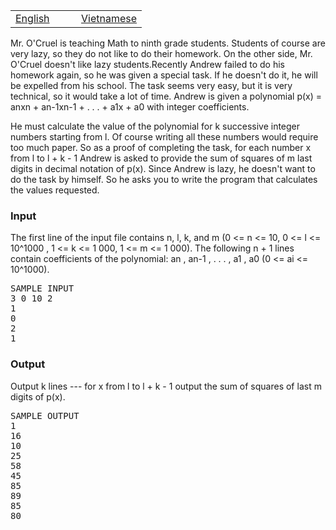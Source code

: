 <p>   </p>
<table class="problems" style="width: 100%;" border="0">
<tbody>
<tr class="navigation">
<td width="50%"><a href="/problems/MPOLEVAL/en/">English</a></td>
<td width="50%"><a href="/problems/MPOLEVAL/vn/">Vietnamese</a></td>
</tr>
</tbody>
</table>
<p></p>
<p>Mr. O'Cruel is teaching Math to ninth grade students. Students of course are very lazy, so they do not like to do their homework. On the other side, Mr. O'Cruel doesn't like lazy students.Recently Andrew failed to do his homework again, so he was given a special task. If he doesn't do it, he will be expelled from his school. The task seems very easy, but it is very technical, so it would take a lot of time. Andrew is given a polynomial p(x) = anxn + an-1xn-1 + . . . + a1x + a0 with integer coefficients.</p>
<p>He must calculate the value of the polynomial for k successive integer numbers starting from l. Of course writing all these numbers would require too much paper. So as a proof of completing the task, for each number x from l to l + k - 1 Andrew is asked to provide the sum of squares of m last digits in decimal notation of p(x). Since Andrew is lazy, he doesn't want to do the task by himself. So he asks you to write the program that calculates the values requested.</p>
<h3>Input</h3>
<p>The first line of the input file contains n, l, k, and m (0 &lt;= n &lt;= 10, 0 &lt;= l &lt;= 10^1000 , 1 &lt;= k &lt;= 1 000, 1 &lt;= m &lt;= 1 000). The following n + 1 lines contain coefficients of the polynomial: an , an-1 , . . . , a1 , a0 (0 &lt;= ai &lt;= 10^1000).</p>
<pre>SAMPLE INPUT<br>3 0 10 2<br>1<br>0<br>2<br>1</pre>
<h3>Output</h3>
<p>Output k lines --- for x from l to l + k - 1 output the sum of squares of last m digits of p(x).</p>
<pre>SAMPLE OUTPUT<br>1<br>16<br>10<br>25<br>58<br>45<br>85<br>89<br>85<br>80</pre>
<p> </p>